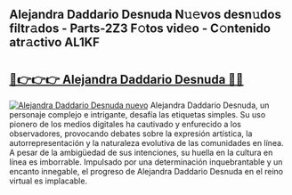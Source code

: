 ## Alejandra Daddario Desnuda N𝚞𝚎vos desn𝚞dos filtr𝚊dos - Parts-2Z3 F𝚘tos vid𝚎o - C𝚘ntenido atr𝚊ctivo AL1KF

# <h2><a href="http://mb7jz19.tromn.icu/?c=Alejandra+Daddario+Desnuda">🔗👉👉👉 Alejandra Daddario Desnuda 🔗🔗</a></h2>

[![Alejandra Daddario Desnuda nuevo](https://i.imgur.com/pEAQMta.gif)](http://mb7jz19.tromn.icu/?c=Alejandra+Daddario+Desnuda)
Alejandra Daddario Desnuda, un personaje complejo e intrigante, desafía las etiquetas simples. Su uso pionero de los medios digitales ha cautivado y enfurecido a los observadores, provocando debates sobre la expresión artística, la autorrepresentación y la naturaleza evolutiva de las comunidades en línea. A pesar de la ambigüedad de sus intenciones, su huella en la cultura en línea es imborrable. Impulsado por una determinación inquebrantable y un encanto innegable, el progreso de Alejandra Daddario Desnuda en el reino virtual es implacable.
